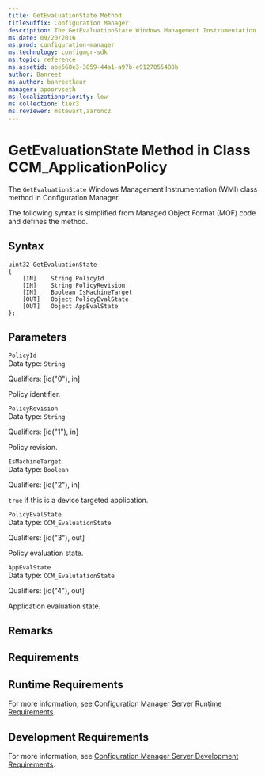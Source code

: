 ```yaml
---
title: GetEvaluationState Method
titleSuffix: Configuration Manager
description: The GetEvaluationState Windows Management Instrumentation (WMI) class method in Configuration Manager.
ms.date: 09/20/2016
ms.prod: configuration-manager
ms.technology: configmgr-sdk
ms.topic: reference
ms.assetid: abe568e3-3859-44a1-a97b-e9127055480b
author: Banreet
ms.author: banreetkaur
manager: apoorvseth
ms.localizationpriority: low
ms.collection: tier3
ms.reviewer: mstewart,aaroncz 
---
```


# GetEvaluationState Method in Class CCM_ApplicationPolicy

The `GetEvaluationState` Windows Management Instrumentation (WMI) class method in Configuration Manager.

 The following syntax is simplified from Managed Object Format (MOF) code and defines the method.  

## Syntax  

```  
uint32 GetEvaluationState   
{  
    [IN]    String PolicyId  
    [IN]    String PolicyRevision  
    [IN]    Boolean IsMachineTarget  
    [OUT]   Object PolicyEvalState  
    [OUT]   Object AppEvalState  
};  
```  

## Parameters  
 `PolicyId`  
 Data type: `String`  

 Qualifiers: [id("0"), in]  

 Policy identifier.    

 `PolicyRevision`  
 Data type: `String`  

 Qualifiers: [id("1"), in]  

 Policy revision.    

 `IsMachineTarget`  
 Data type: `Boolean`  

 Qualifiers: [id("2"), in]  

 `true` if this is a device targeted application.    

 `PolicyEvalState`  
 Data type: `CCM_EvaluationState`  

 Qualifiers: [id("3"), out]  

 Policy evaluation state.   

 `AppEvalState`  
 Data type: `CCM_EvalutationState`  

 Qualifiers: [id("4"), out]  

 Application evaluation state.   

## Remarks  

## Requirements  

## Runtime Requirements  
 For more information, see [Configuration Manager Server Runtime Requirements](../../../../../develop/core/reqs/server-runtime-requirements.md).  

## Development Requirements  
 For more information, see [Configuration Manager Server Development Requirements](../../../../../develop/core/reqs/server-development-requirements.md).
